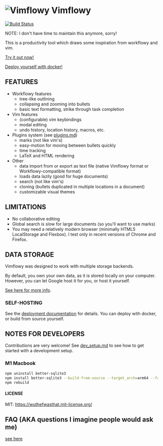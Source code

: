 # ![Vimflowy](/static/images/vimflowy-32.png?raw=true) Vimflowy

[![Build Status](https://travis-ci.org/WuTheFWasThat/vimflowy.svg?branch=master)](https://travis-ci.org/WuTheFWasThat/vimflowy?branch=master)

NOTE: I don't have time to maintain this anymore, sorry!

This is a productivity tool which draws some inspiration from workflowy and vim.

[Try it out now!](https://www.wuthejeff.com/vimflowy)

[Deploy yourself with docker!](https://hub.docker.com/r/vimflowy/vimflowy/)

## FEATURES

- Workflowy features
  - tree-like outlining
  - collapsing and zooming into bullets
  - basic text formatting, strike through task completion
- Vim features
  - (configurable) vim keybindings
  - modal editing
  - undo history, location history, macros, etc.
- Plugins system (see [plugins.md](docs/plugins.md))
  - marks (not like vim's)
  - easy-motion for moving between bullets quickly
  - time tracking
  - LaTeX and HTML rendering
- Other
  - data import from or export as text file (native Vimflowy format or Workflowy-compatible format)
  - loads data lazily (good for huge documents)
  - search (not like vim's)
  - cloning (bullets duplicated in multiple locations in a document)
  - customizable visual themes

## LIMITATIONS

- No collaborative editing
- Global search is slow for large documents (so you'll want to use marks)
- You may need a relatively modern browser (minimally HTML5 LocalStorage and Flexbox).  I test only in recent versions of Chrome and Firefox.

## DATA STORAGE

Vimflowy was designed to work with multiple storage backends.

By default, you own your own data, as it is stored locally on your computer.
However, you can let Google host it for you, or host it yourself.

[See here for more info](docs/storage/README.md).

### SELF-HOSTING

See the [deployment documentation](docs/deployment.md) for details.
You can deploy with docker, or build from source yourself.

## NOTES FOR DEVELOPERS

Contributions are very welcome!
See [dev_setup.md](docs/dev_setup.md) to see how to get started with a development setup.

### M1 Macbook

```bash
npm uninstall better-sqlite3
npm install better-sqlite3 --build-from-source --target_arch=arm64 --fallback-to-build
npm rebuild
```

#### LICENSE

MIT: https://wuthefwasthat.mit-license.org/

## FAQ (AKA questions I imagine people would ask me)

[see here](docs/FAQ.md)
